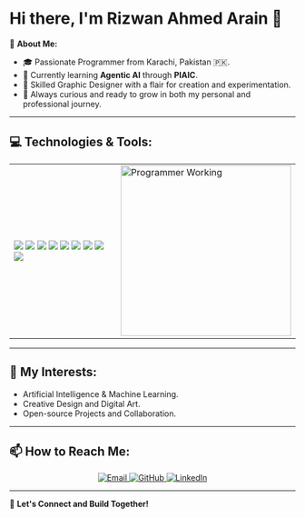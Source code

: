 # Hi there, I'm Rizwan Ahmed Arain 👋

🌟 **About Me:**
- 🎓 Passionate Programmer from Karachi, Pakistan 🇵🇰.
- 🤖 Currently learning **Agentic AI** through **PIAIC**.
- 🎨 Skilled Graphic Designer with a flair for creation and experimentation.
- 🚀 Always curious and ready to grow in both my personal and professional journey.

---

## 💻 **Technologies & Tools:**
<table>
  <tr>
    <!-- Left Column: Tools & Technologies -->
    <td>
      <img src="https://img.shields.io/badge/-Python-3776AB?style=for-the-badge&logo=python&logoColor=white">
      <img src="https://img.shields.io/badge/-C++-00599C?style=for-the-badge&logo=c%2B%2B&logoColor=white">
      <img src="https://img.shields.io/badge/-HTML5-E34F26?style=for-the-badge&logo=html5&logoColor=white">
      <img src="https://img.shields.io/badge/-CSS3-1572B6?style=for-the-badge&logo=css3&logoColor=white">
      <img src="https://img.shields.io/badge/-Google%20Colab-F9AB00?style=for-the-badge&logo=google-colab&logoColor=white">
      <img src="https://img.shields.io/badge/-Jupyter%20Notebook-DA5B0B?style=for-the-badge&logo=jupyter&logoColor=white">
      <img src="https://img.shields.io/badge/-VS%20Code-007ACC?style=for-the-badge&logo=visual-studio-code&logoColor=white">
      <img src="https://img.shields.io/badge/-Photoshop-31A8FF?style=for-the-badge&logo=adobe-photoshop&logoColor=white">
      <img src="https://img.shields.io/badge/-Illustrator-FF9A00?style=for-the-badge&logo=adobe-illustrator&logoColor=white">
    </td>
    <!-- Right Column: GIF -->
    <td>
      <img src="https://github.com/Rizwan-Ahmed-Arain/samples/blob/main/gif.gif?raw=true" alt="Programmer Working" width="300">
    </td>
  </tr>
</table>

---

## 🌟 **My Interests:**
- Artificial Intelligence & Machine Learning.
- Creative Design and Digital Art.
- Open-source Projects and Collaboration.

---

## 📫 **How to Reach Me:**
<p align="center">
  <a href="mailto:your-email@example.com">
    <img src="https://img.shields.io/badge/-Mail-D14836?style=for-the-badge&logo=gmail&logoColor=white" alt="Email">
  </a>
  <a href="https://github.com/Rizwan-Ahmed-Arain">
    <img src="https://img.shields.io/badge/-GitHub-181717?style=for-the-badge&logo=github&logoColor=white" alt="GitHub">
  </a>
  <a href="https://www.linkedin.com/in/rizwan-ahmed-5a296031a?utm_source=share&utm_campaign=share_via&utm_content=profile&utm_medium=android_app">
    <img src="https://img.shields.io/badge/-LinkedIn-0A66C2?style=for-the-badge&logo=linkedin&logoColor=white" alt="LinkedIn">
  </a>
</p>

---

🌟 **Let's Connect and Build Together!**
